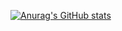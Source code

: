 [![Anurag's GitHub stats](https://github-readme-stats.vercel.app/api?username=tuinboondev)](https://github.com/anuraghazra/github-readme-stats)

